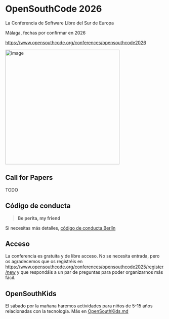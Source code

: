 # OpenSouthCode 2026

La Conferencia de Software Libre del Sur de Europa

Málaga, fechas por confirmar en 2026

https://www.opensouthcode.org/conferences/opensouthcode2026

<img width="361" alt="image" src="https://github.com/opensouthcode/2024/assets/579705/524fc1cc-fa08-47fc-9b0a-ab4e34855e90">

## Call for Papers

TODO

## Código de conducta

> **Be perita, my friend**

Si necesitas más detalles, [código de conducta Berlín](https://berlincodeofconduct.org/es/)

## Acceso

La conferencia es gratuita y de libre acceso.
No se necesita entrada, pero os agradecemos que os registréis
en https://www.opensouthcode.org/conferences/opensouthcode2025/register/new y que respondáis a un par de preguntas
para poder organizarnos más fácil.

## OpenSouthKids

El sábado por la mañana haremos actividades para niños de 5-15 años relacionadas con la tecnología. Más en [OpenSouthKids.md](OpenSouthKids.md)
